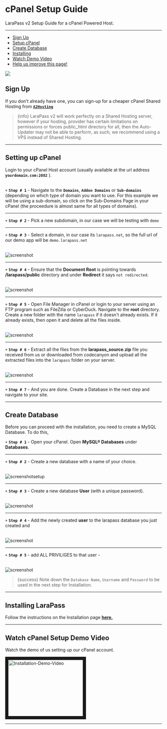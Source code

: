 # cPanel Setup Guide

LaraPass v2 Setup Guide for a cPanel Powered Host.

---

- [Sign Up](#sign-up)
- [Setup cPanel](#setup)
- [Create Database](#database)
- [Installing](#installing)
- [Watch Demo Video](#video)
- [<a href="https://github.com/larapass/docs/edit/master/resources/docs/personal/setup/cpanel.md" target="_blank"><i class="fa fa-edit"></i> Help us improve this page!</a>](#)

<a href="https://refs.spargon.tech/a2-hosting" target="_blank"><img src="/brands/a2hosting-ad.jpg" /></a>

<a name="sign-up"></a>
## Sign Up

If you don't already have one, you can sign-up for a cheaper cPanel Shared Hosting from <a href="https://refs.spargon.tech/a2-hosting" target="_blank">**`A2Hosting`**</a>

> {info} LaraPass v2 will work perfectly on a Shared Hosting server, however if your hosting, provider has certain limitations on permissions or forces public_html directory for all, then the Auto-Updater may not be able to perform, as such, we recommend using a VPS instead of Shared Hosting.

---

<a name="setup"></a>
## Setting up cPanel

Login to your cPanel Host account (usually available at the url address **``yourdomain.com:2082``** ).  
<br>

`+` **`Step # 1`** - Navigate to the **``Domains``**, **``Addon Domains``** or **``Sub-domains``** (depending on which type of domain you want to use. For this example we will be using a sub-domain, so click on the Sub-Domains Page in your cPanel (the proceedure is almost same for all types of domains).  

---

`+` **`Step # 2`** - Pick a new subdomain, in our case we will be testing with ``demo``

---

`+` **`Step # 3`** - Select a domain, in our case its `larapass.net`, so the full url of our demo app will be `demo.larapass.net`  
<br>  

![screenshot](/screenshots/setup/cpanel/sub.png)

---

`+` **`Step # 4`** - Ensure that the **Document Root** is pointing towards **<i class="fas fa-home"></i>/larapass/public** directory and under **Redirect** it says `not redirected`.   
<br>  

![screenshot](/screenshots/setup/cpanel/sub_added.png) 

---

`+` **`Step # 5`** - Open File Manager in cPanel or login to your server using an FTP program such as FileZilla or CyberDuck. Navigate to the **root** directory. Create a new folder with the name `larapass` if it doesn't already exists. If it already exists, then open it and delete all the files inside.  
<br>  

![screenshot](/screenshots/setup/cpanel/larapass.png)

---

`+` **`Step # 6`** - Extract all the files from the **larapass_source.zip** file you received from us or downloaded from codecanyon and upload all the extracted files into the `larapass` folder on your server.  
<br>  

![screenshot](/screenshots/setup/cpanel/lp.png)

--- 

`+` **`Step # 7`** - And you are done. Create a Database in the next step and navigate to your site.

---

<a name="database"></a>
## Create Database

Before you can proceed with the installation, you need to create a MySQL Database. To do this, 

`+` **`Step # 1`** - Open your cPanel. Open **MySQL® Databases** under **Databases**.  

---

`+` **`Step # 2`** - Create a new database with a name of your choice.  
<br>  

![screenshot](/screenshots/setup/cpanel/mysqldb.png)setup

---

`+` **`Step # 3`** - Create a new database **User** (with a unique password).  
<br>  

![screenshot](/screenshots/setup/cpanel/mysqlusers.png)

---

`+` **`Step # 4`** - Add the newly created **user** to the larapass database you just created and  
<br>  

![screenshot](/screenshots/setup/cpanel/mysqldbuser.png) 

---

`+` **`Step # 5`** - add ALL PRIVILIGES to that user -  
<br>  

![screenshot](/screenshots/setup/cpanel/mysqluserpriv.png)

> {success} Note down the ``Database Name``, ``Username`` and ``Password`` to be used in the next step for Installation.

---

<a name="installing"></a>
## Installing LaraPass

Follow the instructions on the Installation page [**here.**](../installation/overview#installing)

---

<a name="video"></a>
## Watch cPanel Setup Demo Video

Watch the demo of us setting up our cPanel account.
<br>

<a href="#" target="_blank">
    <img src="/screenshots/setup/cpanel/setup-demo.jpg" alt="Installation-Demo-Video" width="240" height="180" border="10" />
</a>

---
<br />
<larecipe-feedback message="Thankyou for your feedback!">
</larecipe-feedback>
